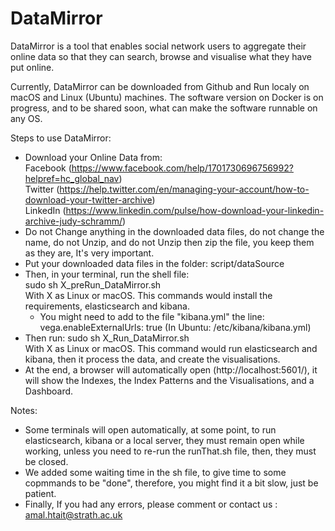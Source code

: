# DataMirror
DataMirror is a tool that enables social network users to aggregate their online data so that they can search, browse and visualise what they have put online.

Currently, DataMirror can be downloaded from Github and Run localy on macOS and Linux (Ubuntu) machines.
The software version on Docker is on progress, and to be shared soon, what can make the software runnable on any OS. 

Steps to use DataMirror:
- Download your Online Data from: <br/>
  Facebook (https://www.facebook.com/help/1701730696756992?helpref=hc_global_nav) <br/>
  Twitter (https://help.twitter.com/en/managing-your-account/how-to-download-your-twitter-archive) <br/>
  LinkedIn (https://www.linkedin.com/pulse/how-download-your-linkedin-archive-judy-schramm/) <br/>
- Do not Change anything in the downloaded data files, do not change the name, do not Unzip, and do not Unzip then zip the file, you keep them as they are, It's very important.
- Put your downloaded data files in the folder: script/dataSource
- Then, in your terminal, run the shell file:  <br/> 
  sudo sh X_preRun_DataMirror.sh  <br/>
  With X as Linux or macOS.
  This commands would install the requirements, elasticsearch and kibana.
  - You might need to add to the file "kibana.yml" the line: vega.enableExternalUrls: true
  (In Ubuntu: /etc/kibana/kibana.yml)
- Then run:
  sudo sh X_Run_DataMirror.sh  <br/>
  With X as Linux or macOS.
  This command would run elasticsearch and kibana, then it process the data, and create the visualisations.
- At the end, a browser will automatically open (http://localhost:5601/), it will show the Indexes, the Index Patterns and the Visualisations, and a Dashboard.

Notes:
- Some terminals will open automatically, at some point, to run elasticsearch, kibana or a local server, they must remain open while working, unless you need to re-run the runThat.sh file, then, they must be closed.
- We added some waiting time in the sh file, to give time to some copmmands to be "done", therefore, you might find it a bit slow, just be patient.
- Finally, If you had any errors, please comment or contact us : amal.htait@strath.ac.uk




